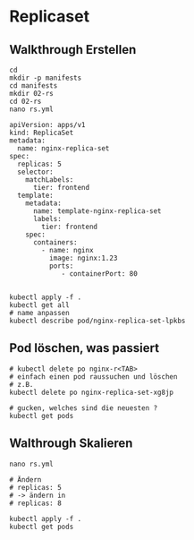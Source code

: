 # Replicaset

## Walkthrough Erstellen 

```
cd
mkdir -p manifests
cd manifests 
mkdir 02-rs
cd 02-rs 
nano rs.yml 
```

```
apiVersion: apps/v1
kind: ReplicaSet
metadata:
  name: nginx-replica-set
spec:
  replicas: 5
  selector:
    matchLabels:
      tier: frontend
  template:
    metadata:
      name: template-nginx-replica-set
      labels:
        tier: frontend
    spec:
      containers:
        - name: nginx
          image: nginx:1.23
          ports:
             - containerPort: 80
             

```

```
kubectl apply -f .
kubectl get all
# name anpassen
kubectl describe pod/nginx-replica-set-lpkbs
```

## Pod löschen, was passiert 

```
# kubectl delete po nginx-r<TAB>
# einfach einen pod raussuchen und löschen 
# z.B. 
kubectl delete po nginx-replica-set-xg8jp
```

```
# gucken, welches sind die neuesten ? 
kubectl get pods
``` 

## Walthrough Skalieren

```
nano rs.yml
```

```
# Ändern 
# replicas: 5
# -> ändern in
# replicas: 8
```

```
kubectl apply -f .
kubectl get pods
```
